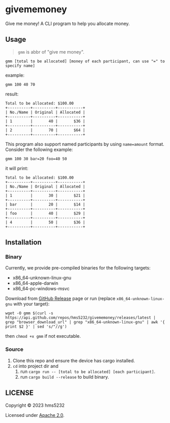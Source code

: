 # givememoney

Give me money! A CLI program to help you allocate money.

## Usage

> `gmm` is abbr of "give me money".

```shell
gmm [total to be allocated] [money of each participant, can use "=" to specify name]
```

example:

```shell
gmm 100 40 70
```

result:

```
Total to be allocated: $100.00
+----------+----------+-----------+
| No./Name | Original | Allocated |
+----------+----------+-----------+
| 1        |       40 |       $36 |
+----------+----------+-----------+
| 2        |       70 |       $64 |
+----------+----------+-----------+
```

This program also support named participants by using `name=amount` format. Consider the following example:

```
gmm 100 30 bar=20 foo=40 50
```

it will print:

```
Total to be allocated: $100.00
+----------+----------+-----------+
| No./Name | Original | Allocated |
+----------+----------+-----------+
| 1        |       30 |       $21 |
+----------+----------+-----------+
| bar      |       20 |       $14 |
+----------+----------+-----------+
| foo      |       40 |       $29 |
+----------+----------+-----------+
| 4        |       50 |       $36 |
+----------+----------+-----------+
```

## Installation

### Binary

Currently, we provide pre-compiled binaries for the following targets:

* x86_64-unknown-linux-gnu
* x86_64-apple-darwin
* x86_64-pc-windows-msvc

Download from [GitHub Release](https://github.com/hms5232/givememoney/releases) page or run
(replace `x86_64-unknown-linux-gnu` with your target):

```shell
wget -O gmm $(curl -s https://api.github.com/repos/hms5232/givememoney/releases/latest | grep "browser_download_url" | grep "x86_64-unknown-linux-gnu" | awk '{ print $2 }' | sed 's/"//g')
```

then `chmod +x gmm` if not executable.

### Source

1. Clone this repo and ensure the device has cargo installed.
2. `cd` into project dir and
    1. run `cargo run -- [total to be allocated] [each participant]`.
    2. run `cargo build --release` to build binary.

## LICENSE

Copyright © 2023 hms5232

Licensed under [Apache 2.0](https://github.com/hms5232/givememoney/blob/main/LICENSE).

